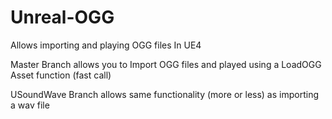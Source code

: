 # Unreal-OGG
Allows importing and playing OGG files In UE4

Master Branch allows you to Import OGG files and played using a LoadOGG Asset function (fast call)

USoundWave Branch allows same functionality (more or less) as importing a wav file

